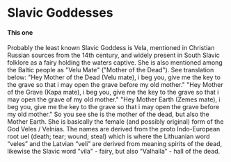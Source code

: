# Slavic Goddesses

#### This one
Probably the least known Slavic Goddess is Vela, mentioned in Christian Russian sources from the 14th century, and widely present in South Slavic folklore as a fairy holding the waters captive. She is also mentioned among the Baltic people as "Velu Mate" ("Mother of the Dead"). See translation below:
"Hey Mother of the Dead (Velu mate), i beg you, give me the key to the grave so that i may open the grave before my old mother."
"Hey Mother of the Grave (Kapa mate), i beg you, give me the key to the grave so that i may open the grave of my old mother."
"Hey Mother Earth (Zemes mate), i beg you, give me the key to the grave so that i may open the grave before my old mother."
So you see she is the mother of the dead, but also the Mother Earth. She is basically the female (and possibly original) form of the God Veles / Velnias. The names are derived from the proto Indo-European root uel (death; tear; wound; steal) which is where the Lithuanian word “veles” and the Latvian “veli” are derived from meaning spirits of the dead, likewise the Slavic word "vila" - fairy, but also “Valhalla” - hall of the dead.